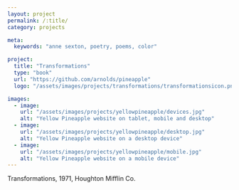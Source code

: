 ```yaml
---
layout: project
permalink: /:title/
category: projects

meta:
  keywords: "anne sexton, poetry, poems, color"

project:
  title: "Transformations"
  type: "book"
  url: "https://github.com/arnolds/pineapple"
  logo: "/assets/images/projects/transformations/transformationsicon.png"

images:
  - image:
    url: "/assets/images/projects/yellowpineapple/devices.jpg"
    alt: "Yellow Pineapple website on tablet, mobile and desktop"
  - image:
    url: "/assets/images/projects/yellowpineapple/desktop.jpg"
    alt: "Yellow Pineapple website on a desktop device"
  - image:
    url: "/assets/images/projects/yellowpineapple/mobile.jpg"
    alt: "Yellow Pineapple website on a mobile device"
---
```

<p>Transformations, 1971, Houghton Mifflin Co.</p>
